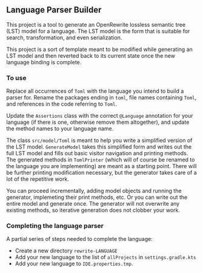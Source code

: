 ## Language Parser Builder

This project is a tool to generate an OpenRewrite lossless semantic tree (LST) model for a language. The LST model is the form that is suitable for search, transformation, and even serialization.

This project is a sort of template meant to be modified while generating an LST model and then reverted back to its current state once the new language binding is complete.

### To use

Replace all occurrences of `Toml` with the language you intend to build a parser for. Rename the packages ending in `toml`, file names containing `Toml`, and references in the code referring to `Toml`.

Update the `Assertions` class with the correct `@Language` annotation for your language (if there is one, otherwise remove them altogether), and update the method names to your language name.

The class `src/model/Toml` is meant to help you write a simplified version of the LST model. `GenerateModel` takes this simplified form and writes out the full LST model and fills out basic visitor navigation and printing methods. The generated methods in `TomlPrinter` (which will of course be renamed to the language you are implementing) are meant as a starting point. There will be further printing modification necessary, but the generator takes care of a lot of the repetitive work.

You can proceed incrementally, adding model objects and running the generator, implemeting their print methods, etc. Or you can write out the entire model and generate once. The generator will not overwrite any existing methods, so iterative generation does not clobber your work.

### Completing the language parser

A partial series of steps needed to complete the language:

* Create a new directory `rewrite-LANGUAGE`
* Add your new language to the list of `allProjects` in `settings.gradle.kts`
* Add your new language to `IDE.properties.tmp`.
